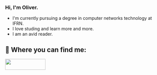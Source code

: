 ### Hi, I'm Oliver.

 - I'm currently pursuing a degree in computer networks technology at IFRN.
 - I love studing and learn more and more.
 - I am an avid reader.
          
    
## 🔗 Where you can find me:
<a href="https://br.linkedin.com/in/oliver-calazans-28b52720b">
  <img width="130" height="35" src="https://img.shields.io/badge/linkedin-%230077B5.svg?style=for-the-badge&logo=linkedin&logoColor=white" />
</a>
